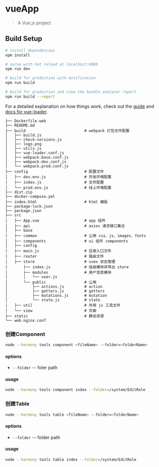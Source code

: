 # vueApp

> A Vue.js project

## Build Setup

``` bash
# install dependencies
npm install

# serve with hot reload at localhost:8080
npm run dev

# build for production with minification
npm run build

# build for production and view the bundle analyzer report
npm run build --report
```

For a detailed explanation on how things work, check out the [guide](http://vuejs-templates.github.io/webpack/) and [docs for vue-loader](http://vuejs.github.io/vue-loader).

```
├── Dockerfile.web
├── README.md
├── build                          # webpack 打包文件配置
│   ├── build.js
│   ├── check-versions.js
│   ├── logo.png
│   ├── utils.js
│   ├── vue-loader.conf.js
│   ├── webpack.base.conf.js
│   ├── webpack.dev.conf.js
│   └── webpack.prod.conf.js
├── config                         # 配置文件
│   ├── dev.env.js                 # 开发环境配置
│   ├── index.js                   # 文件配置
│   └── prod.env.js                # 线上环境配置
├── dist.zip
├── docker-compose.yml
├── index.html                     # html 模版
├── package-lock.json
├── package.json
├── src
│   ├── App.vue                    # app 组件
│   ├── api                        # axios 请求接口集合
│   ├── base
│   ├── common                     # 公用 css、js、images、fonts
│   ├── components                 # ui 组件 components
│   ├── config
│   ├── main.js                    # 应用入口文件
│   ├── router                     # 路由文件
│   ├── store                      # vuex 状态管理
│       ├── index.js               # 组装模块并导出 store
│       ├── modules                # 用户信息模块
│       │   └── user.js
│       └── public                 # 公用
│           ├── actions.js         # action
│           ├── getters.js         # getters
│           ├── mutations.js       # mutation
│           └── state.js           # state
│   ├── util                       # 共用 js 工具文件
│   └── view                       # 页面
├── static                         # 静态资源
└── web.nginx.conf
```
### 创建Component

```bash
node --harmony tools component <fileName> --folder=<folderName>
```

#### options

* `--folder` -- foler path

#### usage


```bash
node --harmony tools component index --folder=/system/EditRole
```

### 创建Table

```bash
node --harmony tools table <fileName> --folder=<folderName>
```

#### options

* `--folder` -- folder path

#### usage

```bash
node --harmony tools table index --folder=/system/EditRole
```

